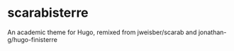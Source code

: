 # scarabisterre
An academic theme for Hugo, remixed from jweisber/scarab and jonathan-g/hugo-finisterre
